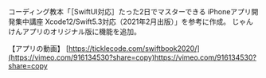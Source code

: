 コーディング教本「［SwiftUI対応］たった2日でマスターできる iPhoneアプリ開発集中講座 Xcode12/Swift5.3対応（2021年2月出版）」を参考に作成。
じゃんけんアプリのオリジナル版に機能を追加。

【アプリの動画】
[https://ticklecode.com/swiftbook2020/](https://vimeo.com/916134530?share=copy)https://vimeo.com/916134530?share=copy
